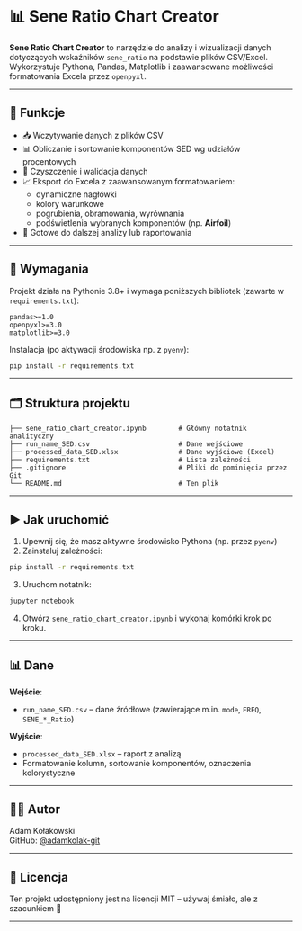 # 📊 Sene Ratio Chart Creator

**Sene Ratio Chart Creator** to narzędzie do analizy i wizualizacji danych dotyczących wskaźników `sene_ratio` na podstawie plików CSV/Excel. Wykorzystuje Pythona, Pandas, Matplotlib i zaawansowane możliwości formatowania Excela przez `openpyxl`.

---

## 🚀 Funkcje

- 📥 Wczytywanie danych z plików CSV
- 📊 Obliczanie i sortowanie komponentów SED wg udziałów procentowych
- 🧼 Czyszczenie i walidacja danych
- 📈 Eksport do Excela z zaawansowanym formatowaniem:
  - dynamiczne nagłówki
  - kolory warunkowe
  - pogrubienia, obramowania, wyrównania
  - podświetlenia wybranych komponentów (np. **Airfoil**)
- 🎯 Gotowe do dalszej analizy lub raportowania

---

## 🧰 Wymagania

Projekt działa na Pythonie 3.8+ i wymaga poniższych bibliotek (zawarte w `requirements.txt`):

```
pandas>=1.0
openpyxl>=3.0
matplotlib>=3.0
```

Instalacja (po aktywacji środowiska np. z `pyenv`):

```bash
pip install -r requirements.txt
```

---

## 🗂️ Struktura projektu

```
├── sene_ratio_chart_creator.ipynb        # Główny notatnik analityczny
├── run_name_SED.csv                      # Dane wejściowe
├── processed_data_SED.xlsx               # Dane wyjściowe (Excel)
├── requirements.txt                      # Lista zależności
├── .gitignore                            # Pliki do pominięcia przez Git
└── README.md                             # Ten plik
```

---

## ▶️ Jak uruchomić

1. Upewnij się, że masz aktywne środowisko Pythona (np. przez `pyenv`)
2. Zainstaluj zależności:

```bash
pip install -r requirements.txt
```

3. Uruchom notatnik:

```bash
jupyter notebook
```

4. Otwórz `sene_ratio_chart_creator.ipynb` i wykonaj komórki krok po kroku.

---

## 📊 Dane

**Wejście**:
- `run_name_SED.csv` – dane źródłowe (zawierające m.in. `mode`, `FREQ`, `SENE_*_Ratio`)

**Wyjście**:
- `processed_data_SED.xlsx` – raport z analizą
- Formatowanie kolumn, sortowanie komponentów, oznaczenia kolorystyczne

---

## 👨‍💻 Autor

Adam Kołakowski  
GitHub: [@adamkolak-git](https://github.com/adamkolak-git)

---

## 📄 Licencja

Ten projekt udostępniony jest na licencji MIT – używaj śmiało, ale z szacunkiem 💙

---

